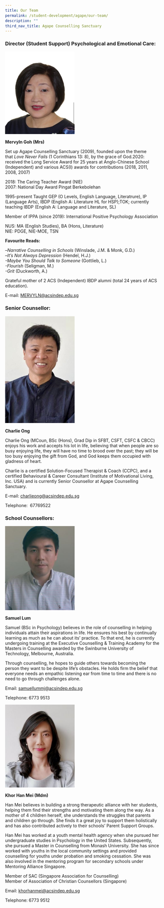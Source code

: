 ```yaml
---
title: Our Team
permalink: /student-development/agape/our-team/
description: ""
third_nav_title: Agape Counselling Sanctuary
---
```

### Director (Student Support) Psychological and Emotional Care:

<img src="/images/Mervlyn-Goh.jpg" style="width:45%">

**Mervyln Goh (Mrs)**

Set up Agape Counselling Sanctuary (2009), founded upon the theme that&nbsp;_Love Never Fails_&nbsp;(1 Corinthians 13: 8), by the grace of God.2020: received the Long Service Award for 25 years at Anglo-Chinese School (Independent) and various ACS(I) awards for contributions (2018, 2011, 2008, 2007)

2018: The Caring Teacher Award (NIE) <br>
2007: National Day Award Pingat Berkebolehan

1995-present Taught GEP (O Levels, English Language, Literatrure), IP (Language Arts), IBDP (English A: Literature HL for HSP);TOK; currently teaching IBDP (English A: Language and Literature, SL)

Member of IPPA (since 2019): International Positive Psychology Association

NUS: MA (English Studies), BA (Hons, Literature) <br>
NIE: PDGE, NIE-MOE, TSN

**Favourite Reads:**

–_Narrative Counselling in Schools_&nbsp;(Winslade, J.M. &amp; Monk, G.D.)  
–_It’s Not Always Depression_&nbsp;(Hendel, H.J.)  
_\-Maybe You Should Talk to Someone_&nbsp;(Gottlieb, L.)  
_\-Flourish_&nbsp;(Seligman, M.)  
_\-Grit_&nbsp;(Duckworth, A.)

Grateful mother of 2 ACS (Independent) IBDP alumni (total 24 years of ACS education).

E-mail:&nbsp;[MERVYLN@acsindep.edu.sg](mailto:MERVYLN@acsindep.edu.sg)

### Senior Counsellor:

<img src="/images/Counseling/charlie%202023.jpeg" style="width:45%">

**Charlie Ong**

Charlie Ong (MCoun, BSc (Hons), Grad Dip in SFBT, CSFT, CSFC &amp; CBCC) enjoys his work and accepts his lot in life, believing that when people are so busy enjoying life, they will have no time to brood over the past; they will be too busy enjoying the gift from God, and God keeps them occupied with gladness of heart.

Charlie is a certified Solution-Focused Therapist &amp; Coach (CCPC), and a certified Behavioural &amp; Career Consultant (Institute of Motivational Living, Inc. USA) and is currently Senior Counsellor at Agape Counselling Sanctuary.

E-mail:&nbsp;[charlieong@acsindep.edu.sg](mailto:charlieong@acsindep.edu.sg)

Telephone:&nbsp; 67769522

### School Counsellors:

<img src="/images/Samuel-Lum-e1614669832723-248x300.jpg" style="width:45%">

**Samuel Lum**

Samuel (BSc in Psychology) believes in the role of counselling in helping individuals attain their aspirations in life. He ensures his best by continually learning as much as he can about its’ practice. To that end, he is currently undergoing training at the Executive Counselling &amp; Training Academy for the Masters in Counselling awarded by the Swinburne University of Technology, Melbourne, Australia.

Through counselling, he hopes to guide others towards becoming the person they want to be despite life’s obstacles. He holds firm the belief that everyone needs an empathic listening ear from time to time and there is no need to go through challenges alone.

Email:&nbsp;[samuellummj@acsindep.edu.sg](mailto:samuellummj@acsindep.edu.sg)

Telephone: 6773 9513

<img src="/images/Khor-Han-Meis-ACSI-profile-photo-252x300.jpg" style="width:45%">

**Khor Han Mei (Mdm)**

Han Mei believes in building a strong therapeutic alliance with her students, helping them find their strengths and motivating them along the way. As a mother of 4 children herself, she understands the struggles that parents and children go through. She finds it a great joy to support them holistically and has also contributed actively to their schools’ Parent Support Groups.

Han Mei has worked at a youth mental health agency when she pursued her undergraduate studies in Psychology in the United States. Subsequently, she pursued a Master in Counselling from Monash University. She has since worked with youths in the local community settings and provided counselling for youths under probation and smoking cessation. She was also involved in the mentoring program for secondary schools under Mentoring Alliance Singapore.

Member of SAC (Singapore Association for Counselling) <br>
Member of Association of Christian Counsellors (Singapore)

Email:&nbsp;[khorhanmei@acsindep.edu.sg](mailto:khorhanmei@acsindep.edu.sg)

Telephone: 6773 9512